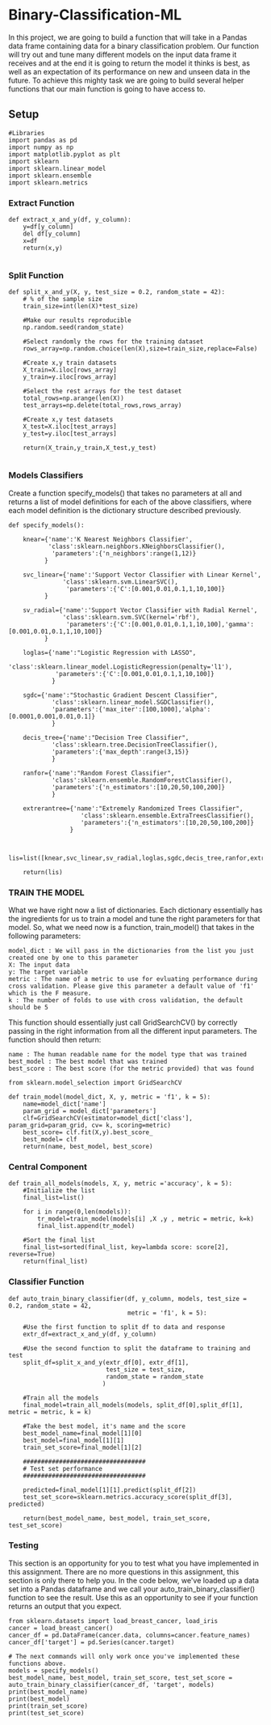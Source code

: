 # Binary-Classification-ML
In this project, we are going to build a function that will take in a Pandas data frame containing data for a binary classification problem. Our function will try out and tune many different models on the input data frame it receives and at the end it is going to return the model it thinks is best, as well as an expectation of its performance on new and unseen data in the future. To achieve this mighty task we are going to build several helper functions that our main function is going to have access to.

## Setup

```
#Libraries
import pandas as pd
import numpy as np
import matplotlib.pyplot as plt
import sklearn
import sklearn.linear_model
import sklearn.ensemble
import sklearn.metrics

```
### Extract Function

```
def extract_x_and_y(df, y_column):
    y=df[y_column]
    del df[y_column]
    x=df
    return(x,y)
    
```

### Split Function

```
def split_x_and_y(X, y, test_size = 0.2, random_state = 42):
    # % of the sample size
    train_size=int(len(X)*test_size)
    
    #Make our results reproducible
    np.random.seed(random_state)
    
    #Select randomly the rows for the training dataset
    rows_array=np.random.choice(len(X),size=train_size,replace=False)
    
    #Create x,y train datasets
    X_train=X.iloc[rows_array]
    y_train=y.iloc[rows_array]
    
    #Select the rest arrays for the test dataset
    total_rows=np.arange(len(X))
    test_arrays=np.delete(total_rows,rows_array)
    
    #Create x,y test datasets
    X_test=X.iloc[test_arrays]
    y_test=y.iloc[test_arrays]
    
    return(X_train,y_train,X_test,y_test)
    
```

### Models Classifiers

Create a function specify_models() that takes no parameters at all and returns a list of model definitions for each of 
the above classifiers, where each model definition is the dictionary structure described previously.

```
def specify_models():
    
    knear={'name':'K Nearest Neighbors Classifier',
           'class':sklearn.neighbors.KNeighborsClassifier(),
            'parameters':{'n_neighbors':range(1,12)}
          }
           
    svc_linear={'name':'Support Vector Classifier with Linear Kernel',
               'class':sklearn.svm.LinearSVC(),
                'parameters':{'C':[0.001,0.01,0.1,1,10,100]}
          }  
    
    sv_radial={'name':'Support Vector Classifier with Radial Kernel',
               'class':sklearn.svm.SVC(kernel='rbf'),
                'parameters':{'C':[0.001,0.01,0.1,1,10,100],'gamma':[0.001,0.01,0.1,1,10,100]}
          }      
    
    loglas={'name':"Logistic Regression with LASSO",
             'class':sklearn.linear_model.LogisticRegression(penalty='l1'),
             'parameters':{'C':[0.001,0.01,0.1,1,10,100]}
            }  
    
    sgdc={'name':"Stochastic Gradient Descent Classifier",
            'class':sklearn.linear_model.SGDClassifier(),
            'parameters':{'max_iter':[100,1000],'alpha':[0.0001,0.001,0.01,0.1]}
            }  
    
    decis_tree={'name':"Decision Tree Classifier",
            'class':sklearn.tree.DecisionTreeClassifier(),
            'parameters':{'max_depth':range(3,15)}
            } 
    
    ranfor={'name':"Random Forest Classifier",
            'class':sklearn.ensemble.RandomForestClassifier(),
            'parameters':{'n_estimators':[10,20,50,100,200]}
            } 
    
    extrerantree={'name':"Extremely Randomized Trees Classifier",
                    'class':sklearn.ensemble.ExtraTreesClassifier(),
                    'parameters':{'n_estimators':[10,20,50,100,200]}
                 } 
   
    
    lis=list([knear,svc_linear,sv_radial,loglas,sgdc,decis_tree,ranfor,extrerantree])
    
    return(lis)

```
### TRAIN THE MODEL

What we have right now a list of dictionaries. Each dictionary essentially has the ingredients for us to train a model and tune the right parameters for that model. So, what we need now is a function, train_model() that takes in the following parameters:

    model_dict : We will pass in the dictionaries from the list you just created one by one to this parameter
    X: The input data
    y: The target variable
    metric : The name of a metric to use for evluating performance during cross validation. Please give this parameter a default value of 'f1' which is the F measure.
    k : The number of folds to use with cross validation, the default should be 5

This function should essentially just call GridSearchCV() by correctly passing in the right information from all the different input parameters. The function should then return:

    name : The human readable name for the model type that was trained
    best_model : The best model that was trained
    best_score : The best score (for the metric provided) that was found


```
from sklearn.model_selection import GridSearchCV

def train_model(model_dict, X, y, metric = 'f1', k = 5):
    name=model_dict['name']
    param_grid = model_dict['parameters']
    clf=GridSearchCV(estimator=model_dict['class'], param_grid=param_grid, cv= k, scoring=metric)
    best_score= clf.fit(X,y).best_score_
    best_model= clf
    return(name, best_model, best_score)
```

### Central Component

```
def train_all_models(models, X, y, metric ='accuracy', k = 5):
    #Initialize the list
    final_list=list()
    
    for i in range(0,len(models)):
        tr_model=train_model(models[i] ,X ,y , metric = metric, k=k)
        final_list.append(tr_model)
        
    #Sort the final list    
    final_list=sorted(final_list, key=lambda score: score[2], reverse=True)
    return(final_list)
```

### Classifier Function

```
def auto_train_binary_classifier(df, y_column, models, test_size = 0.2, random_state = 42, 
                                 metric = 'f1', k = 5):
    
    #Use the first function to split df to data and response
    extr_df=extract_x_and_y(df, y_column)
    
    #Use the second function to split the dataframe to training and test
    split_df=split_x_and_y(extr_df[0], extr_df[1], 
                           test_size = test_size, 
                           random_state = random_state
                          )
    
    #Train all the models
    final_model=train_all_models(models, split_df[0],split_df[1], metric = metric, k = k)
    
    #Take the best model, it's name and the score
    best_model_name=final_model[1][0]
    best_model=final_model[1][1]
    train_set_score=final_model[1][2]
    
    ##################################
    # Test set performance
    ##################################
    
    predicted=final_model[1][1].predict(split_df[2])
    test_set_score=sklearn.metrics.accuracy_score(split_df[3], predicted)
    
    return(best_model_name, best_model, train_set_score, test_set_score)

```
 
 ### Testing
 
This section is an opportunity for you to test what you have implemented in this assignment. There are no more questions in this assignment, this section is only there to help you. In the code below, we've loaded up a data set into a Pandas dataframe and we call your auto_train_binary_classifier() function to see the result. Use this as an opportunity to see if your function returns an output that you expect.
 
 ```
from sklearn.datasets import load_breast_cancer, load_iris
cancer = load_breast_cancer()
cancer_df = pd.DataFrame(cancer.data, columns=cancer.feature_names)
cancer_df['target'] = pd.Series(cancer.target)

# The next commands will only work once you've implemented these functions above.
models = specify_models()
best_model_name, best_model, train_set_score, test_set_score = auto_train_binary_classifier(cancer_df, 'target', models)
print(best_model_name)
print(best_model)
print(train_set_score)
print(test_set_score)
 
 ```
 
 
